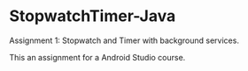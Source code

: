 StopwatchTimer-Java
===================

Assignment 1: Stopwatch and Timer with background services.

This an assignment for a Android Studio course. 
